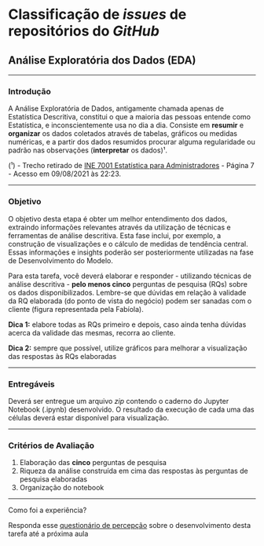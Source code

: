 # Classificação de _issues_ de repositórios do _GitHub_

## Análise Exploratória dos Dados (EDA)

<hr>

### Introdução

A Análise Exploratória de Dados, antigamente chamada apenas de Estatística Descritiva, constitui o que a maioria das pessoas entende como Estatística, e inconscientemente usa no dia a dia. Consiste em **resumir** e **organizar** os dados coletados através de tabelas, gráficos ou medidas numéricas, e a partir dos dados resumidos procurar alguma regularidade ou padrão nas observações (**interpretar** os dados)¹.

(¹) - Trecho retirado de [INE 7001 Estatística para Administradores](https://www.inf.ufsc.br/~marcelo.menezes.reis/Caps1_e_2.pdf) - Página 7 - Acesso em 09/08/2021 às 22:23.

<hr>

### Objetivo

O objetivo desta etapa é obter um melhor entendimento dos dados, extraindo informações relevantes através da
utilização de técnicas e ferramentas de análise descritiva. Esta fase inclui, por exemplo, a construção de visualizações
e o cálculo de medidas de tendência central. Essas informações e insights poderão ser posteriormente utilizadas na fase de Desenvolvimento do Modelo. 

Para esta tarefa, você deverá elaborar e responder - utilizando técnicas de análise descritiva - **pelo menos cinco** perguntas de pesquisa (RQs)
sobre os dados disponibilizados. Lembre-se que dúvidas em relação à validade da RQ elaborada (do ponto de vista do negócio) podem ser sanadas com o
cliente (figura representada pela Fabíola). 

**Dica 1:** elabore todas as RQs primeiro e depois, caso ainda tenha dúvidas acerca da validade das mesmas, recorra ao cliente.

**Dica 2:** sempre que possível, utilize gráficos para melhorar a visualização das respostas às RQs elaboradas

<hr>

### Entregáveis

Deverá ser entregue um arquivo _zip_ contendo o caderno do Jupyter Notebook (.ipynb) desenvolvido. O resultado da execução de cada uma das células 
deverá estar disponível para visualização.

<hr>

### Critérios de Avaliação

1. Elaboração das **cinco** perguntas de pesquisa
2. Riqueza da análise construída em cima das respostas às perguntas de pesquisa elaboradas
3. Organização do notebook

<hr>

Como foi a experiência?

Responda esse [questionário de percepção](https://forms.gle/vQT58eALgvJPFu8m9) sobre o desenvolvimento desta tarefa até a próxima aula
